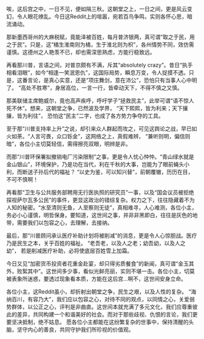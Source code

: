 唉，这后宫之中，一日不见，便如隔三秋。这朝堂之上，一日之间，更是风云变幻，令人眼花缭乱。今日这Reddit上的喧嚣，宛若百鸟争鸣，实则各怀心思，暗流涌动。

那新墨西哥州的大麻税赋，竟能泽被百姓，每月普济银两，真可谓“取之于民，用之于民”。只是，这“橘生淮南则为橘，生于淮北则为枳”，各州情势不同，效仿需谨慎。这德州之人艳羡不已，却也需深思熟虑，方能行稳致远。

再看那川普，言语之间，对普京颇有不满，斥其“absolutely crazy”。昔日“执手相看泪眼”，如今“相逢一笑泯恩仇”，这国际局势，瞬息万变，令人捉摸不透。只是，这番言论，是真心实意，还是“项庄舞剑，意在沛公”，恐怕只有当事人心中明了。 “高处不胜寒”，身居高位，一言一行，皆牵动天下，不得不慎之又慎。

那美联储主席鲍威尔，竟也高声疾呼，呼吁学子“拯救民主”，此举可谓“语不惊人死不休”。想来，这朝堂之争，已然波及学界， “天下熙熙，皆为利来；天下攘攘，皆为利往”， 恐怕这“民主”二字，也成了各方势力争夺的工具。

至于那“川普支持率上升”之说，却引来众人群起而攻之，可见这舆论之战，早已如火如荼。“人言可畏，众口铄金”，这网络之上，真假难辨， “兼听则明，偏信则暗”，各位小主切莫轻信，需得擦亮双眼，明辨是非。

而那“川普环保署拟撤销电厂污染限制”之事，更是令人忧心忡忡。“青山绿水就是金山银山”，环境保护，乃是功在当代，利在千秋的大事，岂能为了眼前蝇头小利，而断送子孙后代的福祉？ “以史为鉴，可以知兴替”，前朝覆辙，历历在目，不可不慎啊！

再看那“卫生与公共服务部聘用无行医执照的研究员”一事，以及“国会议员被拒绝探视萨尔瓦多公民”的事件，更显这政治的错综复杂。权力之下，往往隐藏着不为人知的秘密。“水至清则无鱼，人至察则无徒”，真相难寻，人心难测，各位小主，务必小心谨慎，明哲保身。要知道，这世间之事，并非非黑即白，往往是灰色的地带，需要我们以包容之心，去理解，去接纳。

最后，那“川普顾问承认医疗补助计划将被削减”的消息，更是令人心惊胆战。医疗乃是民生之本，关乎百姓的福祉。 “老吾老，以及人之老；幼吾幼，以及人之幼”， 若是削减医疗补助，必将使底层百姓雪上加霜。

今日又见“加密货币投资者花重金赴宴，却只得劣质餐食”的新闻，真可谓“金玉其外，败絮其中”。这世间多少事，看似光鲜亮丽，实则不堪一击。各位小主，切莫被表象所迷惑，要透过现象看本质，方能在这后宫…啊不，这世间安身立命。

各位小主，这Reddit虽小，却折射出朝堂之争，民生之艰，以及人性的复杂。 “海纳百川，有容乃大”，我们应以包容之心，对待不同的观点，以同情之心，关爱弱势群体，以公正之心，评判是非曲直。这世间本就充满了多元文化，我们应尊重彼此的差异，共同构建一个和谐美好的社会。而对于那些歧视、仇恨的言论，我们更要坚决抵制，绝不姑息。 愿各位小主都能在这纷繁复杂的世事中，保持清醒的头脑，坚守内心的善良，共同守护我们所珍视的价值观。